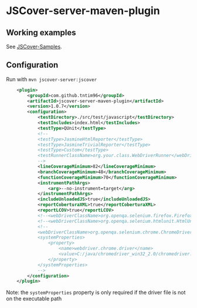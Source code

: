 JSCover-server-maven-plugin
===========================

## Working examples

See [JSCover-Samples](https://github.com/tntim96/JSCover-Samples).


## Configuration

Run with `mvn jscover-server:jscover`

```XML
    <plugin>
        <groupId>com.github.tntim96</groupId>
        <artifactId>jscover-server-maven-plugin</artifactId>
        <version>1.0.7</version>
        <configuration>
            <testDirectory>./src/test/javascript</testDirectory>
            <testIncludes>index.html</testIncludes>
            <testType>QUnit</testType>
            <!--
            <testType>JasmineHtmlReporter</testType>
            <testType>JasmineTrivialReporter</testType>
            <testType>Custom</testType>
            <testRunnerClassName>org.your.class.WebDriverRunner</webDriverClassName>
            -->
            <lineCoverageMinimum>82</lineCoverageMinimum>
            <branchCoverageMinimum>48</branchCoverageMinimum>
            <functionCoverageMinimum>70</functionCoverageMinimum>
            <instrumentPathArgs>
                <arg>--no-instrument=target</arg>
            </instrumentPathArgs>
            <includeUnloadedJS>true</includeUnloadedJS>
            <reportCoberturaXML>true</reportCoberturaXML>
            <reportLCOV>true</reportLCOV>
            <!--<webDriverClassName>org.openqa.selenium.firefox.FirefoxDriver</webDriverClassName>-->
            <!--<webDriverClassName>org.openqa.selenium.htmlunit.HtmlUnitDriver</webDriverClassName>-->
            <!--
            <webDriverClassName>org.openqa.selenium.chrome.ChromeDriver</webDriverClassName>
            <systemProperties>
                <property>
                    <name>webdriver.chrome.driver</name>
                    <value>C:/java/chromedriver_win32_2.0/chromedriver.exe</value>
                </property>
            </systemProperties>
            -->
        </configuration>
    </plugin>
```

Note: the `systemProperties` property is only required if the driver file is not on the executable path